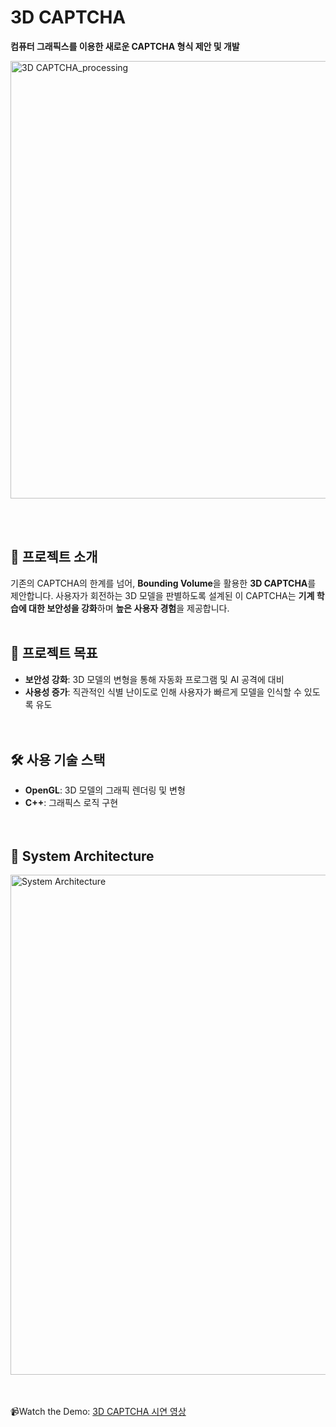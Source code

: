 # 3D CAPTCHA  
**컴퓨터 그래픽스를 이용한 새로운 CAPTCHA 형식 제안 및 개발**  
<p>
  <img src="https://github.com/user-attachments/assets/a53859c6-7162-4ed5-94d2-40abe6519096" alt="3D CAPTCHA_processing" width="700"/>
</p>

<br></br>
## 📌 프로젝트 소개  
기존의 CAPTCHA의 한계를 넘어, **Bounding Volume**을 활용한 **3D CAPTCHA**를 제안합니다. 사용자가 회전하는 3D 모델을 판별하도록 설계된 이 CAPTCHA는 **기계 학습에 대한 보안성을 강화**하며 **높은 사용자 경험**을 제공합니다.
<br></br>
## 🎯 프로젝트 목표  
- **보안성 강화**: 3D 모델의 변형을 통해 자동화 프로그램 및 AI 공격에 대비  
- **사용성 증가**: 직관적인 식별 난이도로 인해 사용자가 빠르게 모델을 인식할 수 있도록 유도  
<br></br>
## 🛠️ 사용 기술 스택  
- **OpenGL**: 3D 모델의 그래픽 렌더링 및 변형
- **C++**: 그래픽스 로직 구현    
<br></br>
## 📝 System Architecture 
<p>
  <img src="https://github.com/user-attachments/assets/bbfb28f1-943c-4a73-9511-f88a5e38f58a" alt="System Architecture" width="800"/>
</p>

<br></br>
📹Watch the Demo: [3D CAPTCHA 시연 영상](https://youtu.be/8_8ZrDMHNRk)
<br></br>
